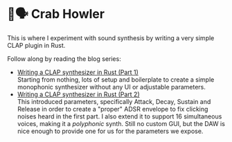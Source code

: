 # 🦀🗣️ Crab Howler

This is where I experiment with sound synthesis by writing a very simple CLAP
plugin in Rust.

Follow along by reading the blog series:

- [Writing a CLAP synthesizer in Rust (Part 1)](http://kwarf.com/2024/07/writing-a-clap-synthesizer-in-rust-part-1/)  
Starting from nothing, lots of setup and boilerplate to create a simple
monophonic synthesizer without any UI or adjustable parameters.
- [Writing a CLAP synthesizer in Rust (Part 2)](http://kwarf.com/2024/07/writing-a-clap-synthesizer-in-rust-part-2/)  
This introduced parameters, specifically Attack, Decay, Sustain and Release in
order to create a "proper" ADSR envelope to fix clicking noises heard in the
first part. I also extend it to support 16 simultaneous voices, making it a
_polyphonic_ synth. Still no custom GUI, but the DAW is nice enough to provide
one for us for the parameters we expose.
